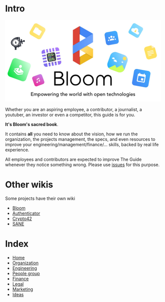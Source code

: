 # Intro

![banner](uploads/8534729ad6a65dc6d987c34b58f61bba/banner.jpg)

Whether you are an aspiring employee, a contributor, a journalist, a youtuber, an investor or even
a competitor, this guide is for you.

**It's Bloom's sacred book**.

It contains **all** you need to know about the vision, how we run the organization, the projects management, the specs,
and even resources to improve your engineering/management/finance/... skills, backed by real life experience.


All employees and contributors are expected to improve The Guide whenever they notice something wrong.
Please use [issues](https://gitlab.com/bloom42/wiki/issues) for this purpose.


# Other wikis

Some projects have their own wiki

* [Bloom](https://gitlab.com/bloom42/bloom/-/wikis/home)
* [Authenticator](https://gitlab.com/bloom42/authenticator/-/wikis/home)
* [Crypto42](https://gitlab.com/bloom42/libs/crypto42/-/wikis/home)
* [SANE](https://gitlab.com/bloom42/sane/-/wikis/home)

# Index

* [Home](home)
* [Organization](organization)
* [Engineering](engineering)
* [People group](people-group)
* [Finance](finance)
* [Legal](legal)
* [Marketing](marketing)
* [Ideas](ideas)